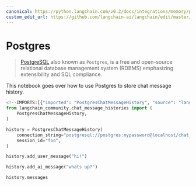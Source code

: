 ```yaml
---
canonical: https://python.langchain.com/v0.2/docs/integrations/memory/postgres_chat_message_history/
custom_edit_url: https://github.com/langchain-ai/langchain/edit/master/docs/docs/integrations/memory/postgres_chat_message_history.ipynb
---
```


# Postgres

>[PostgreSQL](https://en.wikipedia.org/wiki/PostgreSQL) also known as `Postgres`, is a free and open-source relational database management system (RDBMS) emphasizing extensibility and SQL compliance.

This notebook goes over how to use Postgres to store chat message history.


```python
<!--IMPORTS:[{"imported": "PostgresChatMessageHistory", "source": "langchain_community.chat_message_histories", "docs": "https://api.python.langchain.com/en/latest/chat_message_histories/langchain_community.chat_message_histories.postgres.PostgresChatMessageHistory.html", "title": "Postgres"}]-->
from langchain_community.chat_message_histories import (
    PostgresChatMessageHistory,
)

history = PostgresChatMessageHistory(
    connection_string="postgresql://postgres:mypassword@localhost/chat_history",
    session_id="foo",
)

history.add_user_message("hi!")

history.add_ai_message("whats up?")
```


```python
history.messages
```